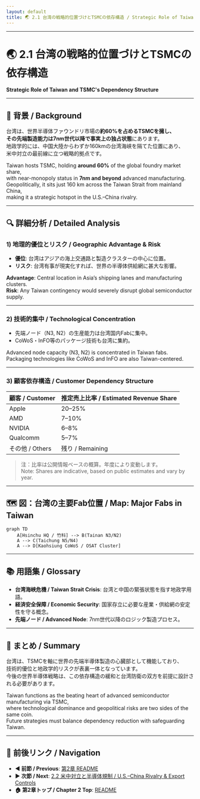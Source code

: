 ```yaml
---
layout: default
title: 🌏 2.1 台湾の戦略的位置づけとTSMCの依存構造 / Strategic Role of Taiwan and TSMC's Dependency Structure
---
```


---

# 🌏 2.1 台湾の戦略的位置づけとTSMCの依存構造  
**Strategic Role of Taiwan and TSMC's Dependency Structure**

---

## 📜 背景 / Background

台湾は、世界半導体ファウンドリ市場の**約60%**を占めるTSMCを擁し、  
その先端製造能力は**7nm世代以降で事実上の独占状態**にあります。  
地政学的には、中国大陸からわずか160kmの台湾海峡を隔てた位置にあり、  
米中対立の最前線に立つ戦略的拠点です。

Taiwan hosts TSMC, holding **around 60%** of the global foundry market share,  
with near-monopoly status in **7nm and beyond** advanced manufacturing.  
Geopolitically, it sits just 160 km across the Taiwan Strait from mainland China,  
making it a strategic hotspot in the U.S.–China rivalry.

---

## 🔍 詳細分析 / Detailed Analysis

### 1) 地理的優位とリスク / Geographic Advantage & Risk
- **優位**: 台湾はアジアの海上交通路と製造クラスターの中心に位置。  
- **リスク**: 台湾有事が現実化すれば、世界の半導体供給網に甚大な影響。

**Advantage**: Central location in Asia’s shipping lanes and manufacturing clusters.  
**Risk**: Any Taiwan contingency would severely disrupt global semiconductor supply.

---

### 2) 技術的集中 / Technological Concentration
- 先端ノード（N3, N2）の生産能力は台湾国内Fabに集中。  
- CoWoS・InFO等のパッケージ技術も台湾に集約。

Advanced node capacity (N3, N2) is concentrated in Taiwan fabs.  
Packaging technologies like CoWoS and InFO are also Taiwan-centered.

---

### 3) 顧客依存構造 / Customer Dependency Structure
| 顧客 / Customer | 推定売上比率 / Estimated Revenue Share |
|----------------|---------------------------------------|
| Apple | 20–25% |
| AMD | 7–10% |
| NVIDIA | 6–8% |
| Qualcomm | 5–7% |
| その他 / Others | 残り / Remaining |

> 注：比率は公開情報ベースの概算。年度により変動します。  
Note: Shares are indicative, based on public estimates and vary by year.

---

## 🗺 図：台湾の主要Fab位置 / Map: Major Fabs in Taiwan

```mermaid
graph TD
    A[Hsinchu HQ / 竹科] --> B(Tainan N3/N2)
    A --> C(Taichung N5/N4)
    A --> D[Kaohsiung CoWoS / OSAT Cluster]
```

---

## 📚 用語集 / Glossary
- **台湾海峡危機 / Taiwan Strait Crisis**: 台湾と中国の緊張状態を指す地政学用語。  
- **経済安全保障 / Economic Security**: 国家存立に必要な産業・供給網の安定性を守る概念。  
- **先端ノード / Advanced Node**: 7nm世代以降のロジック製造プロセス。

---

## 📝 まとめ / Summary
台湾は、TSMCを軸に世界の先端半導体製造の心臓部として機能しており、  
技術的優位と地政学的リスクが表裏一体となっています。  
今後の世界半導体戦略は、この依存構造の緩和と台湾防衛の双方を前提に設計される必要があります。

Taiwan functions as the beating heart of advanced semiconductor manufacturing via TSMC,  
where technological dominance and geopolitical risks are two sides of the same coin.  
Future strategies must balance dependency reduction with safeguarding Taiwan.

---

## 🔗 前後リンク / Navigation
- **◀ 前節 / Previous**: [第2章 README](../README.md)  
- **▶ 次節 / Next**: [2.2 米中対立と半導体規制 / U.S.–China Rivalry & Export Controls](2_2_us_china_controls.md)  
- **🏠 第2章トップ / Chapter 2 Top**: [README](../README.md)
